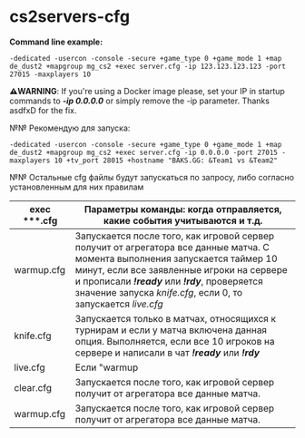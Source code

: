 # cs2servers-cfg

**Command line example:** 
```
-dedicated -usercon -console -secure +game_type 0 +game_mode 1 +map de_dust2 +mapgroup mg_cs2 +exec server.cfg -ip 123.123.123.123 -port 27015 -maxplayers 10
```

**⚠️WARNING**: If you're using a Docker image please, set your IP in startup commands to ___-ip 0.0.0.0___ or simply remove the -ip parameter. Thanks asdfxD for the fix.

№№ Рекомендую для запуска: 
```
-dedicated -usercon -console -secure +game_type 0 +game_mode 1 +map de_dust2 +mapgroup mg_cs2 +exec server.cfg -ip 0.0.0.0 -port 27015 -maxplayers 10 +tv_port 28015 +hostname "BAKS.GG: &Team1 vs &Team2"
```

№№ Остальные cfg файлы будут запускаться по запросу, либо согласно установленным для них правилам

| exec ***.cfg  | Параметры команды: когда отправляется, какие события учитываются и т.д. |
| -------- | -------- |
| warmup.cfg | Запускается после того, как игровой сервер получит от агрегатора все данные матча. С момента выполнения запускается таймер 10 минут, если все заявленные игроки на сервере и прописали  ___!ready___ или ___!rdy___, проверяется значение запуска *knife.cfg*, если 0, то запускается *live.cfg* |
| knife.cfg | Запускается только в матчах, относящихся к турнирам и если у матча включена данная опция. Выполняется, если все 10 игроков на сервере и написали в чат ___!ready___ или ___!rdy___ |
| live.cfg | Если "warmup |
| clear.cfg | Запускается после того, как игровой сервер получит от агрегатора все данные матча. |
| warmup.cfg | Запускается после того, как игровой сервер получит от агрегатора все данные матча. |
